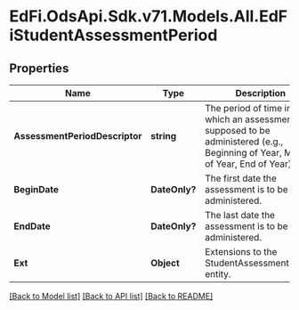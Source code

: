 # EdFi.OdsApi.Sdk.v71.Models.All.EdFiStudentAssessmentPeriod

## Properties

Name | Type | Description | Notes
------------ | ------------- | ------------- | -------------
**AssessmentPeriodDescriptor** | **string** | The period of time in which an assessment is supposed to be administered (e.g., Beginning of Year, Middle of Year, End of Year). | 
**BeginDate** | **DateOnly?** | The first date the assessment is to be administered. | [optional] 
**EndDate** | **DateOnly?** | The last date the assessment is to be administered. | [optional] 
**Ext** | **Object** | Extensions to the StudentAssessmentPeriod entity. | [optional] 

[[Back to Model list]](../README.md#documentation-for-models) [[Back to API list]](../README.md#documentation-for-api-endpoints) [[Back to README]](../README.md)

